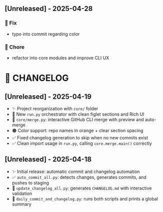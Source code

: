 ## [Unreleased] - 2025-04-28

### 🐛 Fix
- typo into commit regarding color

### 🔧 Chore
- refactor into core modules and improve CLI UX

# 📅 CHANGELOG

## [Unreleased] - 2025-04-19

- ✨ Project reorganization with `core/` folder
- 🚀 New `run.py` orchestrator with clean figlet sections and Rich UI
- 🔁 `core/merge.py`: interactive GitHub CLI merge with preview and auto-merge
- 🟠 Color support: repo names in orange + clear section spacing
- ✅ Fixed changelog generation to skip when no new commits exist
- ✅ Clean import usage in `run.py`, calling `core.merge.main()` correctly

## [Unreleased] - 2025-04-18

- ✨ Initial release: automatic commit and changelog automation
- ✅ `auto_commit_all.py`: detects changes, generates commits, and pushes to staging
- 📝 `update_changelog_all.py`: generates `CHANGELOG.md` with interactive validation
- 🔁 `daily_commit_and_changelog.py`: runs both scripts and prints a global summary
